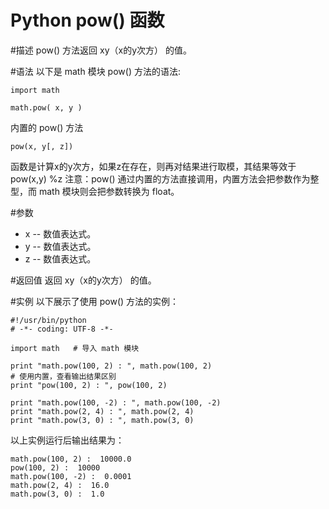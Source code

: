 # Python pow() 函数


#描述
pow() 方法返回 xy（x的y次方） 的值。

#语法
以下是 math 模块 pow() 方法的语法:

```
import math

math.pow( x, y )
```

内置的 pow() 方法

```
pow(x, y[, z])
```

函数是计算x的y次方，如果z在存在，则再对结果进行取模，其结果等效于pow(x,y) %z
注意：pow() 通过内置的方法直接调用，内置方法会把参数作为整型，而 math 模块则会把参数转换为 float。

#参数
- x -- 数值表达式。
- y -- 数值表达式。
- z -- 数值表达式。

#返回值
返回 xy（x的y次方） 的值。

#实例
以下展示了使用 pow() 方法的实例：

```
#!/usr/bin/python
# -*- coding: UTF-8 -*-

import math   # 导入 math 模块

print "math.pow(100, 2) : ", math.pow(100, 2)
# 使用内置，查看输出结果区别
print "pow(100, 2) : ", pow(100, 2)

print "math.pow(100, -2) : ", math.pow(100, -2)
print "math.pow(2, 4) : ", math.pow(2, 4)
print "math.pow(3, 0) : ", math.pow(3, 0)
```

以上实例运行后输出结果为：
```
math.pow(100, 2) :  10000.0
pow(100, 2) :  10000
math.pow(100, -2) :  0.0001
math.pow(2, 4) :  16.0
math.pow(3, 0) :  1.0
```
